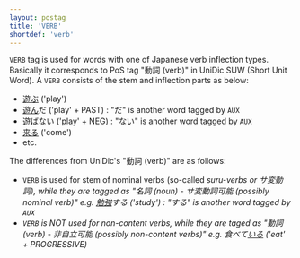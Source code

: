 ```yaml
---
layout: postag
title: 'VERB'
shortdef: 'verb'
---
```


`VERB` tag is used for words with one of Japanese verb inflection types.  Basically it corresponds to PoS tag "動詞 (verb)" in UniDic SUW (Short Unit Word).
A `VERB` consists of the stem and inflection parts as below:

* <u>遊ぶ</u> ('play') 
* <u>遊ん</u>だ ('play' + PAST)   : "だ" is another word tagged by `AUX`
* <u>遊ば</u>ない ('play' + NEG)  : "ない" is another word tagged by `AUX`
* <u>来る</u> ('come')
* etc.
 
The differences from UniDic's "動詞 (verb)" are as follows:

* `VERB` is used for stem of nominal verbs (so-called <i>suru<i>-verbs or サ変動詞), while they are tagged as "名詞 (noun) - サ変動詞可能 (possibly nominal verb)" <i>e.g.</i> <u>勉強</u>する ('study') : "する" is another word tagged by `AUX`
* `VERB` is NOT used for non-content verbs, while they are taged as "動詞 (verb) - 非自立可能 (possibly non-content verbs)" <i>e.g.</i> 食べて<u>いる</u> ('eat' + PROGRESSIVE)
